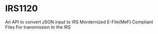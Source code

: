 # IRS1120 

An API to convert JSON input to IRS Mordernized E-File(MeF) Compliant Files For transmission to the IRS